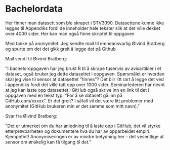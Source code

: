 # Bachelordata
Her finner man datasett som ble skrapet i STV3090. Datasettene kunne ikke legges til Appendiks fordi de inneholder hele tekster slik at det ville dekket over 4000 sider. Her kan man også finne skriptet til oppgaven

Med tanke på anonymitet: 
Jeg sendte mail til emneansvarlig Øivind Bratberg og spurte om det det gikk greit å legge det på Github

Mail sendt til Øivind Bratberg: 

  "I bacheloroppgaven har jeg brukt R til å skrape tusenvis av avisartikler i et dataset, også bruker jeg dette datasettet i oppgaven. Spørsmålet er hvordan skal jeg vise til sensor at datasettet "finnes"? Det blir litt rart å legge det ved i appendiks fordi det ville tatt opp over 1000 sider. Seminarlederen har nevnt at jeg kan laste opp datasettet i GitHub også skrive inn en link til det i oppgaven med en tekst typ: "For å se datasett gå inn på GitHub.com/xxxxx". Er det greit?
  I såfall vil det være litt problemer med anonymitet (GitHub brukeren min er det samme som mitt navn)."

Svar fra Øivind Bratberg: 

  "Det er utmerket om du har anledning til å laste opp i GitHub, det vil styrke etterprøvbarheten og dokumentere hva du har av opparbeidet empiri. Kjempefint! Anonymiseringen er av mindre betydning her - det vesentlige at sensor om ønskelig kan få tilgang til det."
